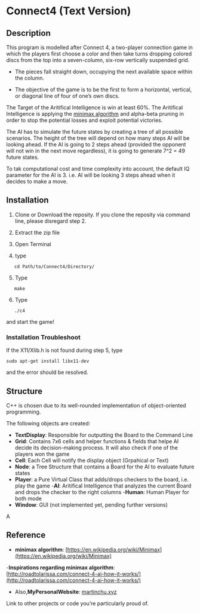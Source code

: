 # Connect4 (Text Version)

## Description
This program is modelled after Connect 4, a two-player connection game in which the players first choose a color and then take turns dropping colored discs from the top into a seven-column, six-row vertically suspended grid.

- The pieces fall straight down, occupying the next available space within the column.

- The objective of the game is to be the first to form a horizontal, vertical, or diagonal line of four of one’s own discs.

The Target of the Aritifical Intelligence is win at least 60%. The Aritifical Intelligence is applying the [minimax algorithm](https://en.wikipedia.org/wiki/Minimax) and alpha-beta pruning in order to stop the potential losses and exploit potential victories.

The AI has to simulate the future states by creating a tree of all possible scenarios. The height of the tree will depend on how many steps AI will be looking ahead. If the AI is going to 2 steps ahead (provided the opponent will not win in the next move regardless), it is going to generate 7^2 = 49 future states.

To tak computational cost and time complexity into account, the default IQ parameter for the AI is 3. i.e. AI will be looking 3 steps ahead when it decides to make a move.

## Installation

1. Clone or Download the reposity. If you clone the reposity via command line, please disregard step 2.

2. Extract the zip file

3. Open Terminal

4. type
```
   cd Path/to/Connect4/Directory/
```

5. Type
```
   make
```

6. Type
```
   ./c4
```
   and start the game!

### Installation Troubleshoot
If the X11/Xlib.h is not found during step 5, type
```
sudo apt-get install libx11-dev
```
and the error should be resolved.


## Structure

C++ is chosen due to its well-rounded implementation of object-oriented programming.

The following objects are created:
- __TextDisplay__: Responsible for outputting the Board to the Command Line
- __Grid__: Contains 7x6 cells and helper functions & fields that helpe AI decide its decision-making process. It will also check if one of the players won the game
- __Cell__: Each Cell will notify the display object (Grpahical or Text)
- __Node__: a Tree Structure that contains a Board for the AI to evaluate future states
- __Player__: a Pure Virtual Class that adds/drops checkers to the board, i.e. play the game
  -__AI__: Aritifical Intelligence that analyzes the current Board and drops the checker to the right columns
  -__Human__: Human Player for both mode
- __Window__: GUI (not implemented yet, pending further versions)

A

## Reference
- __minimax algorithm__: [https://en.wikipedia.org/wiki/Minimax](https://en.wikipedia.org/wiki/Minimax)

-__Inspirations regarding minimax algorithm__: [http://roadtolarissa.com/connect-4-ai-how-it-works/](http://roadtolarissa.com/connect-4-ai-how-it-works/)

- Also,__MyPersonalWebsite__: [martinchu.xyz](martinchu.xyz)




Link to other projects or code you’re particularly proud of.

